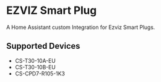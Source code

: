 # EZVIZ Smart Plug
A Home Assistant custom Integration for Ezviz Smart Plugs.

## Supported Devices
- CS-T30-10A-EU
- CS-T30-10B-EU
- CS-CPD7-R105-1K3
